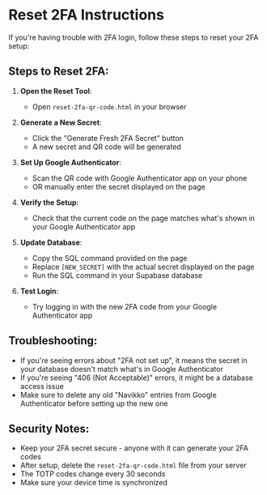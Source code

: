 # Reset 2FA Instructions

If you're having trouble with 2FA login, follow these steps to reset your 2FA setup:

## Steps to Reset 2FA:

1. **Open the Reset Tool**:
   - Open `reset-2fa-qr-code.html` in your browser

2. **Generate a New Secret**:
   - Click the "Generate Fresh 2FA Secret" button
   - A new secret and QR code will be generated

3. **Set Up Google Authenticator**:
   - Scan the QR code with Google Authenticator app on your phone
   - OR manually enter the secret displayed on the page

4. **Verify the Setup**:
   - Check that the current code on the page matches what's shown in your Google Authenticator app

5. **Update Database**:
   - Copy the SQL command provided on the page
   - Replace `[NEW_SECRET]` with the actual secret displayed on the page
   - Run the SQL command in your Supabase database

6. **Test Login**:
   - Try logging in with the new 2FA code from your Google Authenticator app

## Troubleshooting:

- If you're seeing errors about "2FA not set up", it means the secret in your database doesn't match what's in Google Authenticator
- If you're seeing "406 (Not Acceptable)" errors, it might be a database access issue
- Make sure to delete any old "Navikko" entries from Google Authenticator before setting up the new one

## Security Notes:

- Keep your 2FA secret secure - anyone with it can generate your 2FA codes
- After setup, delete the `reset-2fa-qr-code.html` file from your server
- The TOTP codes change every 30 seconds
- Make sure your device time is synchronized